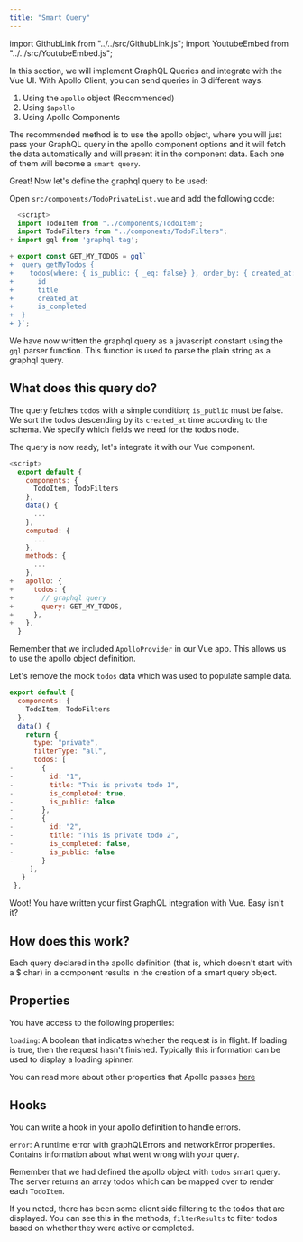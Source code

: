 ```yaml
---
title: "Smart Query"
---
```


import GithubLink from "../../src/GithubLink.js";
import YoutubeEmbed from "../../src/YoutubeEmbed.js";

<YoutubeEmbed link="https://www.youtube.com/embed/kH2P4VPux24" />

In this section, we will implement GraphQL Queries and integrate with the Vue UI.
With Apollo Client, you can send queries in 3 different ways.

1. Using the `apollo` object (Recommended)
2. Using `$apollo`
3. Using Apollo Components

The recommended method is to use the apollo object, where you will just pass your GraphQL query in the apollo component options and it will fetch the data automatically and will present it in the component data. Each one of them will become a `smart query`.

Great! Now let's define the graphql query to be used:

Open `src/components/TodoPrivateList.vue` and add the following code:

<GithubLink link="https://github.com/hasura/graphql-engine/blob/master/community/learn/graphql-tutorials/tutorials/vue-apollo/app-final/src/components/TodoPrivateList.vue" text="src/components/TodoPrivateList.vue" />

```javascript
  <script>
  import TodoItem from "../components/TodoItem";
  import TodoFilters from "../components/TodoFilters";
+ import gql from 'graphql-tag';

+ export const GET_MY_TODOS = gql`
+  query getMyTodos {
+    todos(where: { is_public: { _eq: false} }, order_by: { created_at: desc }) {
+      id
+      title
+      created_at
+      is_completed
+  }
+ }`;

```

We have now written the graphql query as a javascript constant using the `gql` parser function. This function is used to parse the plain string as a graphql query.

What does this query do? 
------------------------
The query fetches `todos` with a simple condition; `is_public` must be false. We sort the todos descending by its `created_at` time according to the schema. We specify which fields we need for the todos node.

The query is now ready, let's integrate it with our Vue component.

```javascript
<script>
  export default {
    components: {
      TodoItem, TodoFilters
    },
    data() {
      ...
    },
    computed: {
      ...
    },
    methods: {
      ...
    },
+   apollo: {
+     todos: {
+       // graphql query
+       query: GET_MY_TODOS,
+     },
+   },
  }

```

Remember that we included `ApolloProvider` in our Vue app. This allows us to use the apollo object definition.

Let's remove the mock `todos` data which was used to populate sample data.

```javascript
export default {
  components: {
    TodoItem, TodoFilters
  },
  data() {
    return {
      type: "private",
      filterType: "all",
      todos: [
-       {
-         id: "1",
-         title: "This is private todo 1",
-         is_completed: true,
-         is_public: false
-       },
-       {
-         id: "2",
-         title: "This is private todo 2",
-         is_completed: false,
-         is_public: false
-       }
     ],
   }
 },

```

Woot! You have written your first GraphQL integration with Vue. Easy isn't it?

How does this work?
-------------------
Each query declared in the apollo definition (that is, which doesn't start with a $ char) in a component results in the creation of a smart query object.

## Properties
You have access to the following properties:

`loading`: A boolean that indicates whether the request is in flight. If loading is true, then the request hasn't finished. Typically this information can be used to display a loading spinner.

You can read more about other properties that Apollo passes [here](https://github.com/Akryum/vue-apollo/blob/master/docs/api/smart-query.md)

## Hooks
You can write a hook in your apollo definition to handle errors.

`error`: A runtime error with graphQLErrors and networkError properties. Contains information about what went wrong with your query.

Remember that we had defined the apollo object with `todos` smart query. The server returns an array todos which can be mapped over to render each `TodoItem`.

If you noted, there has been some client side filtering to the todos that are displayed. You can see this in the methods, `filterResults` to filter todos based on whether they were active or completed.
